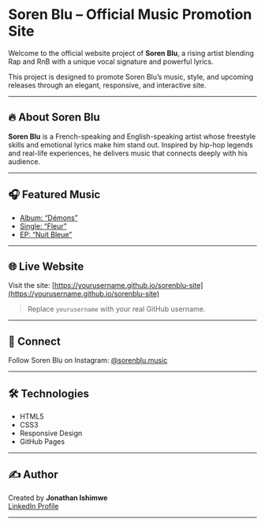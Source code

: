 # Soren Blu – Official Music Promotion Site

Welcome to the official website project of **Soren Blu**, a rising artist blending Rap and RnB with a unique vocal signature and powerful lyrics.

This project is designed to promote Soren Blu’s music, style, and upcoming releases through an elegant, responsive, and interactive site.

---

## 🔥 About Soren Blu

**Soren Blu** is a French-speaking and English-speaking artist whose freestyle skills and emotional lyrics make him stand out. Inspired by hip-hop legends and real-life experiences, he delivers music that connects deeply with his audience.

---

## 🎧 Featured Music

- [Album: “Démons”](https://open.spotify.com/album/2Aye7WZKwkIhswNgH3bodN?si=CSiEFKaQS5-FVxz_U-UY8A)
- [Single: “Fleur”](https://open.spotify.com/track/7eir0ozDwWYB0RHVye3agQ?si=H-eaoS64RC6bitrzebdJTA)
- [EP: “Nuit Bleue”](https://open.spotify.com/album/2mEUw3aVjFogXoAYOgMCi1?si=MaWZu5yzQ_OXDUllsiffVQ)

---

## 🌐 Live Website

Visit the site: [https://yourusername.github.io/sorenblu-site](https://yourusername.github.io/sorenblu-site)

> Replace `yourusername` with your real GitHub username.

---

## 📱 Connect

Follow Soren Blu on Instagram: [@sorenblu.music](https://www.instagram.com/sorenblu.music)

---

## 🛠️ Technologies

- HTML5
- CSS3
- Responsive Design
- GitHub Pages

---

## ✍️ Author

Created by **Jonathan Ishimwe**  
[LinkedIn Profile](https://www.linkedin.com/in/jonathan-ishimwe-8b6266364)

---